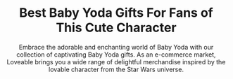 ---
layout: post
title: Best Baby Yoda Gifts For Fans of This Cute Character
subtitle: Embrace the adorable and enchanting world of Baby Yoda with our collection of captivating Baby Yoda gifts. As an e-commerce market, Loveable brings you a wide range of delightful merchandise inspired by the lovable character from the Star Wars universe.
header-img: "img/post/2023/09/copied/Baby-Yoda-Gifts.jpg"
header-style: text
permalink: "/baby-yoda-gifts/"
catalog: true
tags:
  - Recipients 
  - Men
---   
